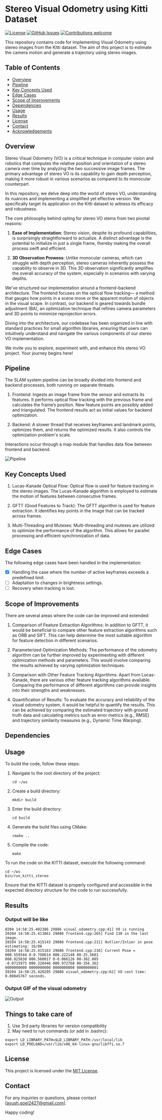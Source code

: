 # Stereo Visual Odometry using Kitti Dataset

[![License](https://img.shields.io/badge/License-MIT-blue.svg)](https://opensource.org/licenses/MIT)
[![GitHub Issues](https://img.shields.io/github/issues/ayushgoel24/Stereo-Visual-Odometry.svg)](https://github.com/ayushgoel24/Stereo-Visual-Odometry/issues)
[![Contributions welcome](https://img.shields.io/badge/Contributions-welcome-orange.svg)](https://github.com/ayushgoel24/Stereo-Visual-Odometry)

This repository contains code for implementing Visual Odometry using stereo images from the Kitti dataset. The aim of this project is to estimate the camera motion and generate a trajectory using stereo images.

## Table of Contents
- [Overview](#overview)
- [Pipeline](#pipeline)
- [Key Concepts Used](#key-concepts-used)
- [Edge Cases](#edge-cases)
- [Scope of Improvements](#scope-of-improvements)
- [Dependencies](#dependencies)
- [Usage](#usage)
- [Results](#results)
- [License](#license)
- [Contact](#contact)
- [Acknowledgements](#acknowledgements)

## Overview
Stereo Visual Odometry (VO) is a critical technique in computer vision and robotics that computes the relative position and orientation of a stereo camera over time by analyzing the two successive image frames. The primary advantage of stereo VO is its capability to gain depth perception, making it more robust in various scenarios as compared to its monocular counterpart.

In this repository, we delve deep into the world of stereo VO, understanding its nuances and implementing a simplified yet effective version. We specifically target its application on the Kitti dataset to witness its efficacy and robustness.

The core philosophy behind opting for stereo VO stems from two pivotal reasons:

1. **Ease of Implementation**: Stereo vision, despite its profound capabilities, is surprisingly straightforward to actualize. A distinct advantage is the potential to initialize in just a single frame, thereby making the overall process swift and efficient.

2. **3D Observation Prowess**: Unlike monocular cameras, which can struggle with depth perception, stereo cameras inherently possess the capability to observe in 3D. This 3D observation significantly amplifies the overall accuracy of the system, especially in scenarios with varying depths.

We've structured our implementation around a frontend-backend architecture. The frontend focuses on the optical flow tracking— a method that gauges how points in a scene move or the apparent motion of objects in the visual scape. In contrast, our backend is geared towards bundle adjustment (BA), an optimization technique that refines camera parameters and 3D points to minimize reprojection errors.

Diving into the architecture, our codebase has been organized in line with standard practices for small algorithm libraries, ensuring that users can intuitively understand and navigate the various components of our stereo VO implementation.

We invite you to explore, experiment with, and enhance this stereo VO project. Your journey begins here!

## Pipeline
The SLAM system pipeline can be broadly divided into frontend and backend processes, both running on separate threads.

1. Frontend: Ingests an image frame from the sensor and extracts its features. It performs optical flow tracking with the previous frame and calculates the frame’s position. New feature points are possibly added and triangulated. The frontend results act as initial values for backend optimization.

2. Backend: A slower thread that receives keyframes and landmark points, optimizes them, and returns the optimized results. It also controls the optimization problem's scale.

Interactions occur through a map module that handles data flow between frontend and backend.

![Pipeline](./static/images/pipeline.png)

## Key Concepts Used

1. Lucas-Kanade Optical Flow: Optical flow is used for feature tracking in the stereo images. The Lucas-Kanade algorithm is employed to estimate the motion of features between consecutive frames.

2. GFTT (Good Features to Track): The GFTT algorithm is used for feature extraction. It identifies key points in the image that can be tracked across frames.

3. Multi-Threading and Mutexes: Multi-threading and mutexes are utilized to optimize the performance of the algorithm. This allows for parallel processing and efficient synchronization of data.

## Edge Cases

The following edge cases have been handled in the implementation:

- [x] Handling the case where the number of active keyframes exceeds a predefined limit.
- [ ] Adaptation to changes in brightness settings.
- [ ] Recovery when tracking is lost.

## Scope of Improvements

There are several areas where the code can be improved and extended:

1. Comparison of Feature Extraction Algorithms: In addition to GFTT, it would be beneficial to compare other feature extraction algorithms such as ORB and SIFT. This can help determine the most suitable algorithm for feature detection in different scenarios.

2. Parameterized Optimization Methods: The performance of the odometry algorithm can be further improved by experimenting with different optimization methods and parameters. This would involve comparing the results achieved by varying optimization techniques.

3. Comparison with Other Feature Tracking Algorithms: Apart from Lucas-Kanade, there are various other feature tracking algorithms available. Comparing the performance of different algorithms can provide insights into their strengths and weaknesses.

4. Quantification of Results: To evaluate the accuracy and reliability of the visual odometry system, it would be helpful to quantify the results. This can be achieved by comparing the estimated trajectory with ground truth data and calculating metrics such as error metrics (e.g., RMSE) and trajectory similarity measures (e.g., Dynamic Time Warping).


## Dependencies

## Usage

To build the code, follow these steps:

1. Navigate to the root directory of the project:
   ```
   cd ~/ws
   ```

2. Create a build directory:
   ```
   mkdir build
   ```

3. Enter the build directory:
   ```
   cd build
   ```

4. Generate the build files using CMake:
   ```
   cmake ..
   ```

5. Compile the code:
   ```
   make
   ```

To run the code on the KITTI dataset, execute the following command:

```
cd ~/ws
bin/run_kitti_stereo
```

Ensure that the KITTI dataset is properly configured and accessible in the expected directory structure for the code to run successfully.

## Results

### Output will be like

```
0204 14:58:25.402386 29886 visual_odometry.cpp:41] VO is running
I0204 14:58:25.413861 29886 frontend.cpp:265] Find 130 in the last image.
I0204 14:58:25.415143 29886 frontend.cpp:211] Outlier/Inlier in pose estimating: 16/88
I0204 14:58:25.415163 29886 frontend.cpp:216] Current Pose = 
000.559344 0-0.798614 000.222148 00-25.5681
000.825838 000.560017 0-0.066126 00-302.885
-0.0715975 000.220446 000.972768 00-356.362
0000000000 0000000000 0000000000 0000000001
I0204 14:58:25.420295 29886 visual_odometry.cpp:62] VO cost time: 0.00845767 seconds.
```

### Output GIF of the visual odometry
![Output](./static/gif/result.gif)

## Things to take care of
1. Use 3rd party libraries for version compatibility
2. May need to run commands (or add in .bashrc):
```
export LD_LIBRARY_PATH=$LD_LIBRARY_PATH:/usr/local/lib
export LD_PRELOAD=/usr/lib/x86_64-linux-gnu/libffi.so.7
```

## License

This project is licensed under the [MIT License](LICENSE).

## Contact

For any inquiries or questions, please contact [ayush.goel2427@gmail.com].

Happy coding!